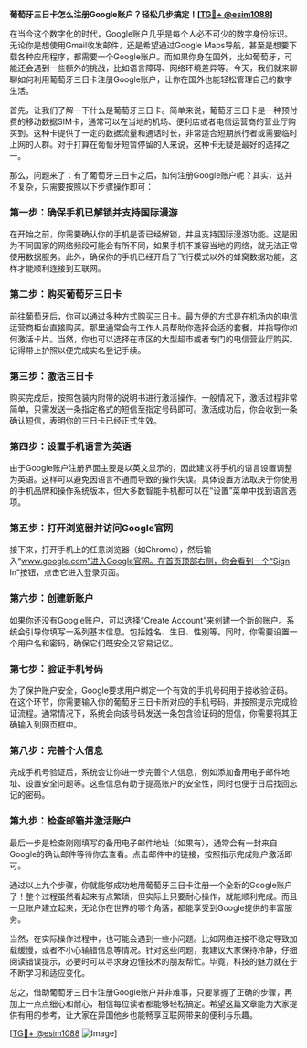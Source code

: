 **葡萄牙三日卡怎么注册Google账户？轻松几步搞定！[[TG💪+ @esim1088](https://t.me/s/esim1088)]**

在当今这个数字化的时代，Google账户几乎是每个人必不可少的数字身份标识。无论你是想使用Gmail收发邮件，还是希望通过Google Maps导航，甚至是想要下载各种应用程序，都需要一个Google账户。而如果你身在国外，比如葡萄牙，可能还会遇到一些额外的挑战，比如语言障碍、网络环境差异等。今天，我们就来聊聊如何利用葡萄牙三日卡注册Google账户，让你在国外也能轻松管理自己的数字生活。

首先，让我们了解一下什么是葡萄牙三日卡。简单来说，葡萄牙三日卡是一种预付费的移动数据SIM卡，通常可以在当地的机场、便利店或者电信运营商的营业厅购买到。这种卡提供了一定的数据流量和通话时长，非常适合短期旅行者或需要临时上网的人群。对于打算在葡萄牙短暂停留的人来说，这种卡无疑是最好的选择之一。

那么，问题来了：有了葡萄牙三日卡之后，如何注册Google账户呢？其实，这并不复杂，只需要按照以下步骤操作即可：

### **第一步：确保手机已解锁并支持国际漫游**

在开始之前，你需要确认你的手机是否已经解锁，并且支持国际漫游功能。这是因为不同国家的网络频段可能会有所不同，如果手机不兼容当地的网络，就无法正常使用数据服务。此外，确保你的手机已经开启了飞行模式以外的蜂窝数据功能，这样才能顺利连接到互联网。

### **第二步：购买葡萄牙三日卡**

前往葡萄牙后，你可以通过多种方式购买三日卡。最方便的方式是在机场内的电信运营商柜台直接购买。那里通常会有工作人员帮助你选择合适的套餐，并指导你如何激活卡片。当然，你也可以选择在市区的大型超市或者专门的电信营业厅购买。记得带上护照以便完成实名登记手续。

### **第三步：激活三日卡**

购买完成后，按照包装内附带的说明书进行激活操作。一般情况下，激活过程非常简单，只需发送一条指定格式的短信至指定号码即可。激活成功后，你会收到一条确认短信，表明你的三日卡已经正式生效。

### **第四步：设置手机语言为英语**

由于Google账户注册界面主要是以英文显示的，因此建议将手机的语言设置调整为英语。这样可以避免因语言不通而导致的操作失误。具体设置方法取决于你使用的手机品牌和操作系统版本，但大多数智能手机都可以在“设置”菜单中找到语言选项。

### **第五步：打开浏览器并访问Google官网**

接下来，打开手机上的任意浏览器（如Chrome），然后输入“www.google.com”进入Google官网。在首页顶部右侧，你会看到一个“Sign In”按钮，点击它进入登录页面。

### **第六步：创建新账户**

如果你还没有Google账户，可以选择“Create Account”来创建一个新的账户。系统会引导你填写一系列基本信息，包括姓名、生日、性别等。同时，你需要设置一个用户名和密码，确保它们既安全又容易记忆。

### **第七步：验证手机号码**

为了保护账户安全，Google要求用户绑定一个有效的手机号码用于接收验证码。在这个环节，你需要输入你的葡萄牙三日卡所对应的手机号码，并按照提示完成验证流程。通常情况下，系统会向该号码发送一条包含验证码的短信，你需要将其正确输入到网页框中。

### **第八步：完善个人信息**

完成手机号验证后，系统会让你进一步完善个人信息，例如添加备用电子邮件地址、设置安全问题等。这些信息有助于提高账户的安全性，同时也便于日后找回忘记的密码。

### **第九步：检查邮箱并激活账户**

最后一步是检查刚刚填写的备用电子邮件地址（如果有），通常会有一封来自Google的确认邮件等待你去查看。点击邮件中的链接，按照指示完成账户激活即可。

通过以上九个步骤，你就能够成功地用葡萄牙三日卡注册一个全新的Google账户了！整个过程虽然看起来有点繁琐，但实际上只要耐心操作，就能顺利完成。而且一旦账户建立起来，无论你在世界的哪个角落，都能享受到Google提供的丰富服务。

当然，在实际操作过程中，也可能会遇到一些小问题。比如网络连接不稳定导致加载缓慢，或者不小心输错信息等情况。针对这些问题，我建议大家保持冷静，仔细阅读错误提示，必要时可以寻求身边懂技术的朋友帮忙。毕竟，科技的魅力就在于不断学习和适应变化。

总之，借助葡萄牙三日卡注册Google账户并非难事，只要掌握了正确的步骤，再加上一点点细心和耐心，相信每位读者都能够轻松搞定。希望这篇文章能为大家提供有用的参考，让大家在异国他乡也能畅享互联网带来的便利与乐趣。

[[TG💪+ @esim1088](https://t.me/s/esim1088) ![Image](https://i.postimg.cc/4NQfJmqS/Snipaste-2025-05-13-00-14-12.png)]
